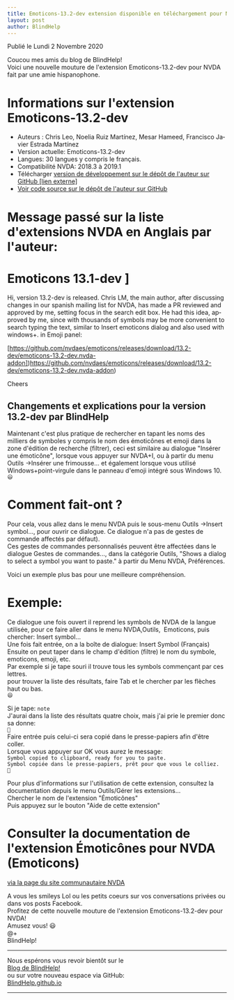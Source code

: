 ```yaml
---
title: Emoticons-13.2-dev extension disponible en téléchargement pour NVDA
layout: post
author: BlindHelp
---
```


<footer>Publié le Lundi 2 Novembre 2020</footer>


Coucou mes amis du blog de BlindHelp!    
Voici une nouvelle mouture de l'extension Emoticons-13.2-dev pour NVDA fait  par une amie hispanophone.    

# Informations sur l'extension  Emoticons-13.2-dev #

* Auteurs : <span lang="it">Chris Leo</span>, <span lang="es">Noelia Ruiz Martínez</span>, Mesar Hameed, <span lang="es">Francisco Javier Estrada Martínez</span>
* Version actuelle: Emoticons-13.2-dev
* Langues: 30 langues y compris le français.
* Compatibilité NVDA: 2018.3 à 2019.1
* Télécharger [version de développement sur le dépôt de l'auteur sur GitHub [lien    externe]](https://github.com/nvdaes/emoticons/releases/download/13.2-dev/emoticons-13.2-dev.nvda-addon)
* [Voir code source sur le dépôt de l'auteur sur GitHub](https://github.com/nvdaes/emoticons)

# Message passé sur la liste d'extensions NVDA en Anglais par l'auteur: #

# Emoticons 13.1-dev ]

<span lang="en">Hi, version 13.2-dev is released. Chris LM, the main author, after discussing changes in our spanish mailing list for NVDA, has made a PR reviewed and approved by me, setting focus in the search edit box. He had this idea, approved by me, since with thousands of symbols may be more convenient to search typing the text, similar to Insert emoticons dialog and also used with windows+. in Emoji panel:</span>

<span lang="en">[https://github.com/nvdaes/emoticons/releases/download/13.2-dev/emoticons-13.2-dev.nvda-addon])https://github.com/nvdaes/emoticons/releases/download/13.2-dev/emoticons-13.2-dev.nvda-addon)</span>

<span lang="en">Cheers</span>

## Changements et explications pour la version 13.2-dev par BlindHelp ##

Maintenant c'est   plus pratique de rechercher en tapant les noms des milliers de symboles y compris   le nom des émoticônes et emoji dans  la zone d'édition de recherche (filtrer), ceci est similaire au dialogue "Insérer une émoticône", lorsque vous appuyer sur NVDA+I, ou à partir du menu Outils ->Insérer une frimousse... et également lorsque vous utilisé Windows+point-virgule dans le panneau d'emoji intégré sous Windows 10.    
`😃`    

# Comment fait-ont ? #

Pour cela, vous allez  dans  le menu NVDA puis le sous-menu Outils ->Insert symbol..., pour ouvrir ce dialogue. Ce dialogue n'a pas de gestes de commande affectés par défaut).    
Ces gestes de commandes personnalisés peuvent être affectées dans le dialogue Gestes de commandes..., dans la catégorie Outils, "Shows a dialog to select a symbol you want to paste." à partir du Menu NVDA, Préférences.    

Voici un exemple plus bas pour une meilleure compréhension.    

# Exemple: #

Ce dialogue une fois ouvert il reprend les symbols de NVDA de la langue utilisée, pour ce faire aller dans le menu NVDA,Outils,  Emoticons, puis chercher: Insert symbol...    
Une fois fait entrée, on a la boîte de dialogue: Insert Symbol (Français)    
Ensuite on peut taper dans le champ d'édition (filtre) le nom du symbole, emoticons, emoji, etc.    
Par exemple si je tape souri il trouve tous les symbols commençant par ces lettres.    
pour trouver la liste des résultats, faire Tab et le chercher par les flèches haut ou bas.    
`😄`    

Si je tape: `note`    
J'aurai dans la liste des résultats quatre choix, mais j'ai prie le premier donc sa donne:    
`🎵`    
Faire entrée puis celui-ci sera copié dans le presse-papiers afin d'être coller.    
Lorsque vous appuyer sur OK vous aurez le message:    
`Symbol copied to clipboard, ready for you to paste.`    
`Symbol copiée dans le presse-papiers, prêt pour que vous le colliez.`    
`🎵`    

Pour plus d'informations sur  l'utilisation de cette extension, consultez la documentation depuis le menu Outils/Gérer les extensions...    
Chercher le nom de l'extension "Émoticônes"    
Puis appuyez sur le bouton "Aide de cette extension"    

# Consulter la documentation de l'extension Émoticônes pour NVDA (Emoticons) #

[via  la page du site communautaire NVDA](https://addons.nvda-project.org/addons/emoticons.fr.html)    

A vous les smileys Lol ou les petits coeurs sur vos conversations privées ou dans vos posts Facebook.    
Profitez de cette nouvelle  mouture de l'extension Emoticons-13.2-dev pour NVDA!    
Amusez vous! 😃    
@+    
BlindHelp!    

---

Nous espérons vous revoir bientôt sur le      
[Blog de BlindHelp!](http://blindhelp.blogspot.fr/)                    
ou sur  votre nouveau espace via GitHub:                     
[BlindHelp.github.io](https://blindhelp.github.io)                    

---